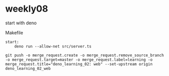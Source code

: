 # weekly08

start with deno

Makefile
```
start:
	deno run --allow-net src/server.ts
```

```
git push -o merge_request.create -o merge_request.remove_source_branch -o merge_request.target=master -o merge_request.label=learning -o merge_request.title="deno_learning_02: web" --set-upstream origin deno_learning_02_web

```
